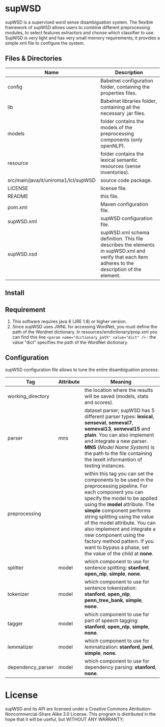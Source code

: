 # supWSD
supWSD is a supervised word sense disambiguation system.  The flexible framework of supWSD allows users to combine different preprocessing modules, to select features extractors and choose which classifier to use. SupWSD is very light and has very small memory requirements; it provides a simple xml file to configure the system.

## Files & Directories
Name | Description
------------ | -------------
config | Babelnet configuration folder, containing the properties files.
lib | Babelnet libraries folder, containing all the necessary .jar files.
models |  folder contains the models of the preprocessing components (only openNLP).
resource | folder contains the lexical semantic resources (sense inventories).
src/main/java/it/uniroma1/lcl/supWSD | source code package.
LICENSE | license file.
README | this file.
pom.xml | Maven configuration file.
supWSD.xml | supWSD configuration file.
supWSD.xsd | supWSD.xml schema definition. This file describes the elements in supWSD.xml and verify that each item adheres to the description of the element.

## Install

## Requirement
1. This software requires java 8 (JRE 1.8) or higher version.
2. Since supWSD uses JWNL for accessing WordNet, you must define the path of the Wordnet dictionary. In resources/wndictionary/prop.xml you can find this line ```<param name="dictionary_path" value="dict" />``` : the value "dict" specifies the path of the WordNet dictionary.

## Configuration
supWSD configuration file allows to tune the entire disambiguation process:

Tag | Attribute | Meaning
------------ | ------------- | -------------
working_directory |  | the location where the results will be saved (models, stats and scores).
parser | mns | dataset parser; supWSD has 5 different parser types: **lexical**, **senseval**, **semeval7**, **semeval13**, **semeval15** and **plain**. You can also implement and integrate a new parser. **MNS** (*Model Name System*) is the path to the file containing the lexelt informantion of testing instances.
preprocessing |  | within this tag you can set the components to be used in the preprocessing pipeline. For each component you can specify the model to be applied using the **model** attribute. The **simple** component performs string splitting using the value of the model attribute.  You can also implement and integrate a new component using the factory method pattern. If you want to bypass a phase, set the value of the child at **none**. 
splitter | model | which component to use for sentence splitting: **stanford**, **open_nlp**, **simple**, **none**.
tokenizer | model |  which component to use for sentence tokenization: **stanford**, **open_nlp**, **penn_tree_bank**, **simple**, **none**.
tagger | model | which component to use for part of speech tagging: **stanford**, **open_nlp**, **simple**, **none**.
lemmatizer | model | which component to use for lemmatization: **stanford**, **jwnl**, **simple**, **none**.
dependency_parser |  model| which component to use for dependency parsing: **stanford**, **none**.

# License
supWSD and its API are licensed under a Creative Commons Attribution-Noncommercial-Share Alike 3.0 License.
This program is distributed in the hope that it will be useful, but WITHOUT ANY WARRANTY;
